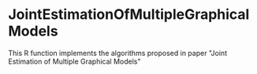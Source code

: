 # JointEstimationOfMultipleGraphicalModels
This R function implements the algorithms proposed in paper "Joint Estimation of Multiple Graphical Models"
